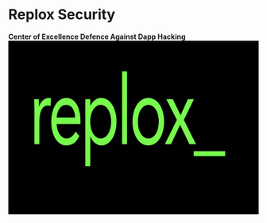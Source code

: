 # Replox Security
**Center of Excellence Defence Against Dapp Hacking**
<img src="https://github.com/Replox-Security/.github/blob/main/profile/reploxBanner.jpeg" width="800" height="350"/>